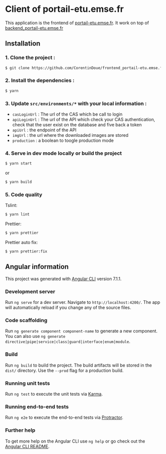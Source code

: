 Client of portail-etu.emse.fr
===============

This application is the frontend of [portail-etu.emse.fr](https://portail-etu.emse.fr).
It work on top of [backend_portail-etu.emse.fr](https://github.com/CorentinDoue/frontend_portail-etu.emse.fr.git)

Installation
------------

### 1. Clone the project : 
``` bash
$ git clone https://github.com/CorentinDoue/frontend_portail-etu.emse.fr.git
```

### 2. Install the dependencies :
``` bash    
$ yarn
```

### 3. Update `src/environments/*` with your local information :
- `casLoginUrl` : The url of the CAS which be call to login
- `apiLoginUrl` : The url of the API which check your CAS authentication, check that the user exist on the database and five back a token
- `apiUrl` : the endpoint of the API
- `imgUrl` : the url where the downloaded images are stored
- `production` : a boolean to toogle production mode

### 4. Serve in dev mode locally or build the project
``` bash    
$ yarn start
```
or
``` bash    
$ yarn build
```
### 5. Code quality
Tslint:
``` bash    
$ yarn lint
```
Prettier:
``` bash    
$ yarn prettier
```
Prettier auto fix:
``` bash    
$ yarn prettier:fix
```

Angular information
------------

This project was generated with [Angular CLI](https://github.com/angular/angular-cli) version 7.1.1.

### Development server

Run `ng serve` for a dev server. Navigate to `http://localhost:4200/`. The app will automatically reload if you change any of the source files.

### Code scaffolding

Run `ng generate component component-name` to generate a new component. You can also use `ng generate directive|pipe|service|class|guard|interface|enum|module`.

### Build

Run `ng build` to build the project. The build artifacts will be stored in the `dist/` directory. Use the `--prod` flag for a production build.

### Running unit tests

Run `ng test` to execute the unit tests via [Karma](https://karma-runner.github.io).

### Running end-to-end tests

Run `ng e2e` to execute the end-to-end tests via [Protractor](http://www.protractortest.org/).

### Further help

To get more help on the Angular CLI use `ng help` or go check out the [Angular CLI README](https://github.com/angular/angular-cli/blob/master/README.md).
